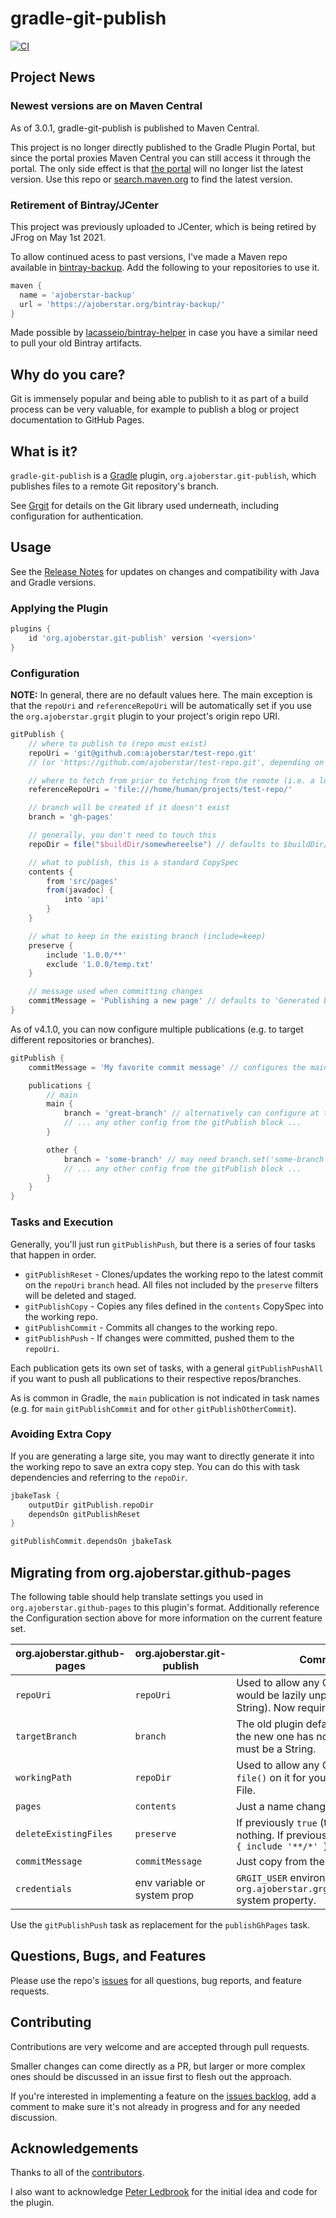 # gradle-git-publish

[![CI](https://github.com/ajoberstar/gradle-git-publish/actions/workflows/ci.yaml/badge.svg)](https://github.com/ajoberstar/gradle-git-publish/actions/workflows/ci.yaml)

## Project News

### Newest versions are on Maven Central

As of 3.0.1, gradle-git-publish is published to Maven Central.

This project is no longer directly published to the Gradle Plugin Portal, but since the portal proxies Maven Central you can still access it through the portal. The only side effect is that [the portal](https://plugins.gradle.org/plugin/org.ajoberstar.git-publish) will no longer list the latest version. Use this repo or [search.maven.org](https://search.maven.org/search?q=g:org.ajoberstar.git-publish) to find the latest version.

### Retirement of Bintray/JCenter

This project was previously uploaded to JCenter, which is being retired by JFrog on May 1st 2021.

To allow continued acess to past versions, I've made a Maven repo available in [bintray-backup](https://github.com/ajoberstar/bintray-backup). Add the following to your repositories to use it.

```groovy
maven {
  name = 'ajoberstar-backup'
  url = 'https://ajoberstar.org/bintray-backup/'
}
```

Made possible by [lacasseio/bintray-helper](https://github.com/lacasseio/bintray-helper) in case you have a similar need to pull your old Bintray artifacts.

## Why do you care?

Git is immensely popular and being able to publish to it as part of a build process can be very valuable, for example to publish a blog or project documentation to GitHub Pages.

## What is it?

`gradle-git-publish` is a [Gradle](http://gradle.org) plugin, `org.ajoberstar.git-publish`, which publishes files to a
remote Git repository's branch.

See [Grgit](https://github.com/ajoberstar/grgit) for details on the Git library used underneath, including
configuration for authentication.

## Usage

See the [Release Notes](https://github.com/ajoberstar/gradle-git-publish/releases) for updates on
changes and compatibility with Java and Gradle versions.

### Applying the Plugin

```groovy
plugins {
    id 'org.ajoberstar.git-publish' version '<version>'
}
```

### Configuration

**NOTE:** In general, there are no default values here. The main exception is that the `repoUri` and `referenceRepoUri` will be automatically set if you use the `org.ajoberstar.grgit` plugin to your project's origin repo URI.

```groovy
gitPublish {
    // where to publish to (repo must exist)
    repoUri = 'git@github.com:ajoberstar/test-repo.git'
    // (or 'https://github.com/ajoberstar/test-repo.git', depending on authentication)

    // where to fetch from prior to fetching from the remote (i.e. a local repo to save time)
    referenceRepoUri = 'file:///home/human/projects/test-repo/'

    // branch will be created if it doesn't exist
    branch = 'gh-pages'

    // generally, you don't need to touch this
    repoDir = file("$buildDir/somewhereelse") // defaults to $buildDir/gitPublish

    // what to publish, this is a standard CopySpec
    contents {
        from 'src/pages'
        from(javadoc) {
            into 'api'
        }
    }

    // what to keep in the existing branch (include=keep)
    preserve {
        include '1.0.0/**'
        exclude '1.0.0/temp.txt'
    }

    // message used when committing changes
    commitMessage = 'Publishing a new page' // defaults to 'Generated by gradle-git-publish'
}
```

As of v4.1.0, you can now configure multiple publications (e.g. to target different repositories or branches).

```groovy
gitPublish {
    commitMessage = 'My favorite commit message' // configures the main publication

    publications {
        // main
        main {
            branch = 'great-branch' // alternatively can configure at the top-level of the gitPublish block
            // ... any other config from the gitPublish block ...
        }

        other {
            branch = 'some-branch' // may need branch.set('some-branch')
            // ... any other config from the gitPublish block ...
        }
    }
}
```

### Tasks and Execution

Generally, you'll just run `gitPublishPush`, but there is a series of four tasks that happen in order.

- `gitPublishReset` - Clones/updates the working repo to the latest commit on the `repoUri` `branch` head. All files not included by the `preserve` filters will be deleted and staged.
- `gitPublishCopy` - Copies any files defined in the `contents` CopySpec into the working repo.
- `gitPublishCommit` - Commits all changes to the working repo.
- `gitPublishPush` - If changes were committed, pushed them to the `repoUri`.

Each publication gets its own set of tasks, with a general `gitPublishPushAll` if you want to push all publications to their respective repos/branches.

As is common in Gradle, the `main` publication is not indicated in task names (e.g. for `main` `gitPublishCommit` and for `other` `gitPublishOtherCommit`).

### Avoiding Extra Copy

If you are generating a large site, you may want to directly generate it into the working repo to save an extra copy step. You can do this with task dependencies and referring to the `repoDir`.

```groovy
jbakeTask {
    outputDir gitPublish.repoDir
    dependsOn gitPublishReset
}

gitPublishCommit.dependsOn jbakeTask
```

## Migrating from org.ajoberstar.github-pages

The following table should help translate settings you used in `org.ajoberstar.github-pages` to this plugin's format. Additionally reference the Configuration section above for more information on the current feature set.

| org.ajoberstar.github-pages | org.ajoberstar.git-publish  | Comment                                                                                              |
| --------------------------- | --------------------------- | ---------------------------------------------------------------------------------------------------- |
| `repoUri`                   | `repoUri`                   | Used to allow any Object (which would be lazily unpacked to a String). Now requires a String.        |
| `targetBranch`              | `branch`                    | The old plugin defaulted to `gh-pages`, the new one has no default. This must be a String.           |
| `workingPath`               | `repoDir`                   | Used to allow any Object and called `file()` on it for you. Now expects a File.                      |
| `pages`                     | `contents`                  | Just a name change.                                                                                  |
| `deleteExistingFiles`       | `preserve`                  | If previously `true` (the default), do nothing. If previously `false`, `preserve { include '**/*' }` |
| `commitMessage`             | `commitMessage`             | Just copy from the old value.                                                                        |
| `credentials`               | env variable or system prop | `GRGIT_USER` environment variable or `org.ajoberstar.grgit.auth.username` system property.           |

Use the `gitPublishPush` task as replacement for the `publishGhPages` task.

## Questions, Bugs, and Features

Please use the repo's [issues](https://github.com/ajoberstar/gradle-git-publish/issues)
for all questions, bug reports, and feature requests.

## Contributing

Contributions are very welcome and are accepted through pull requests.

Smaller changes can come directly as a PR, but larger or more complex
ones should be discussed in an issue first to flesh out the approach.

If you're interested in implementing a feature on the
[issues backlog](https://github.com/ajoberstar/gradle-git-publish/issues), add a comment
to make sure it's not already in progress and for any needed discussion.

## Acknowledgements

Thanks to all of the [contributors](https://github.com/ajoberstar/gradle-git-publish/graphs/contributors).

I also want to acknowledge [Peter Ledbrook](https://github.com/pledbrook) for the initial
idea and code for the plugin.
